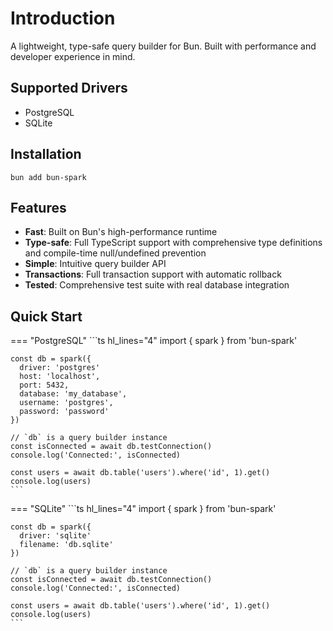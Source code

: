 # Introduction

A lightweight, type-safe query builder for Bun. Built with performance and developer experience in mind.

## Supported Drivers

- PostgreSQL
- SQLite

## Installation

```
bun add bun-spark
```

## Features

- **Fast**: Built on Bun's high-performance runtime
- **Type-safe**: Full TypeScript support with comprehensive type definitions and compile-time null/undefined prevention
- **Simple**: Intuitive query builder API
- **Transactions**: Full transaction support with automatic rollback
- **Tested**: Comprehensive test suite with real database integration


## Quick Start

=== "PostgreSQL"
    ```ts hl_lines="4"
    import { spark } from 'bun-spark'

    const db = spark({
      driver: 'postgres'
      host: 'localhost',
      port: 5432,
      database: 'my_database',
      username: 'postgres',
      password: 'password'
    })

    // `db` is a query builder instance
    const isConnected = await db.testConnection()
    console.log('Connected:', isConnected)

    const users = await db.table('users').where('id', 1).get()
    console.log(users)
    ```

=== "SQLite"
    ```ts  hl_lines="4"
    import { spark } from 'bun-spark'

    const db = spark({
      driver: 'sqlite'
      filename: 'db.sqlite'
    })

    // `db` is a query builder instance
    const isConnected = await db.testConnection()
    console.log('Connected:', isConnected)

    const users = await db.table('users').where('id', 1).get()
    console.log(users)
    ```